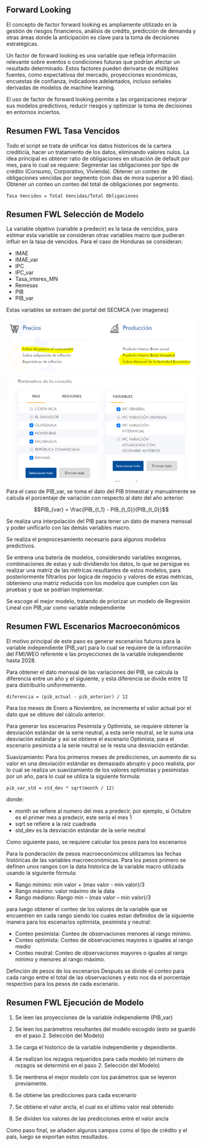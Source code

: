 ## Forward Looking
El concepto de factor forward looking es ampliamente utilizado en la gestión de riesgos financieros, análisis de crédito, predicción de demanda y otras áreas donde la anticipación es clave para la toma de decisiones estratégicas.

Un factor de forward looking es una variable que refleja información relevante sobre eventos o condiciones futuras que podrían afectar un resultado determinado. Estos factores pueden derivarse de múltiples fuentes, como expectativsa del mercado, proyecciones económicas, encuestas de confianza, indicadores adelantados, incluso señales derivadas de modelos de machine learning.

El uso de factor de forward looking permite a las organizaciones mejorar sus modelos predictivos, reducir riesgos y optimizar la toma de decisiones en entornos inciertos.


## Resumen FWL Tasa Vencidos
Todo el script se trata de unificar los datos historicos de la cartera crediticia, 
hacer un tratamiento de los datos, eliminando valores nulos.
La idea principal es obtener ratio de obligaciones en situación de default por mes,
para lo cual se requiere:
    Segmentar las obligaciones por tipo de crédito (Consumo, Corporativo, Vivienda).
    Obtener un conteo de obligaciones vencidas por segmento (con dias de mora superior a 90 dias).
    Obtener un conteo un conteo del total de obligaciones por segmento.

    Tasa Vencidos = Total Vencidas/Total Obligaciones


## Resumen FWL Selección de Modelo 

La variable objetivo (variable a predecir) es la tasa de vencidos, para estimar esta variable se consideran otras variables macro que pudieran influir en la tasa de vencidos.
Para el caso de Honduras se consideran: 
- IMAE
- IMAE_var
- IPC
- IPC_var
- Tasa_interes_MN
- Remesas
- PIB
- PIB_var

Estas variables se extraen del portal del SECMCA (ver imagenes)

![portal SECMCA](img/image003.png)

![portal SECMCA](img/image004.png)

Para el caso de PIB_var, se toma el dato del PIB trimestral y manualmente se calcula el porcentaje de variación con respecto al dato del año anterior:

$$PIB_{var} = \frac{PIB_{t_1} - PIB_{t_0}}{PIB_{t_0}}$$

Se realiza una interpolación del PIB para tener un dato de manera mensual y poder unificarlo con las demás variables macro.

Se realiza el preprocesamiento necesario para algunos modelos predictivos.

Se entrena una batería de modelos, considerando variables exogenas, 
combinaciones de estas y sub dividiendo los datos, lo que se persigue es realizar una matriz de las métricas resultantes de estos modelos, 
para posteriormente filtrarlos por logica de negocio y valores de estas métricas, obtenieno una matriz reducida con los modelos que cumplen con las pruebas y que se podrían implementar.

Se escoge el mejor modelo, tratando de priorizar un modelo de Regresión Lineal
con PIB_var como variable independiente 

## Resumen FWL Escenarios Macroeconómicos

El motivo principal de este paso es generar escenarios futuros para la variable independiente (PIB_var)
para lo cual se requiere de la información del FMI/WEO referente e las proyecciones de la variable independiente hasta 2028.

Para obtener el dato mensual de las variaciones del PIB, se calcula la diferencia entre un año y el siguiente, y esta diferencia se divide entre 12 para distribuirlo uniformemente.
    
    diferencia = (pib_actual - pib_anterior) / 12

Para los meses de Enero a Noviembre, se incrementa el valor actual por el dato que se obtuvo del cálculo anterior.

Para generar los escenarios Pesimista y Optimista, se requiere obtener la desviación estándar de la serie neutral, a esta serie neutral, se le suma una desviación estándar y así se obtiene el escenario Optimista, para el escenario pesimista a la serie neutral se le resta una desviación estándar.

Suavizamiento:
Para los primeros meses de predicciones, un aumento de su valor en una desviación estándar es demasiado abrupto y poco realista,
por lo cual se realiza un suavizamiento de los valores optimistas y pesimistas por un año, para lo cual se utiliza la siguiente formula:
    
    pib_var_std = std_dev * sqrt(month / 12) 

donde:
- month se refiere al numero del mes a predecir, por ejemplo, si Octubre es el primer mes a predecir, este sería el mes 1
- sqrt se refiere a la raíz cuadrada
- std_dev es la desviación estándar de la serie neutral

Como siguiente paso, se requiere calcular los pesos para los escenarios

Para la ponderación de pesos macroeconómicos utilizamos las fechas históricas de las variables macroeconómicas. Para los pesos primero se definen unos rangos con la data historica de la variable macro utilizada usando la siguiente fórmula:
- Rango mínimo: min valor  + (max valor - min valor)/3
- Rango máximo: valor máximo de la data
- Rango mediano: Rango min – (max valor – min valor)/3
  
para luego obtener el conteo de los valores de la variable que se encuentren en cada rango siendo los cuales estan definidos de la siguiente manera para los escenarios optimista, pesimista y neutral:

- Conteo pesimista: Conteo de observaciones menores al rango mínimo.
- Conteo optimista: Conteo de observaciones mayores o iguales al rango medio
- Conteo neutral: Conteo de observaciones mayores o iguales al rango mínimo y menores al rango máximo.
 

Definción de pesos de los escenarios
Después se divide el conteo para cada rango entre el total de las observaciones y esto nos da el porcentaje respectivo para los pesos de cada escenario.

## Resumen FWL Ejecución de Modelo

1. Se leen las proyecciones de la variable independiente (PIB_var) 
2. Se leen los parámetros resultantes del modelo escogido (esto se guardó en el paso 2. Selección del Modelo) 
3. Se carga el historico de la variable independiente y dependiente. 
4. Se realizan los rezagos requeridos para cada modelo (el número de rezagos se determinó en el paso 2. Selección del Modelo)

5. Se reentrena el mejor modelo con los parámetros que se leyeron previamente.
6. Se obtiene las predicciones para cada escenario

7. Se obtiene el valor ancla, el cual es el último valor real obtenido
8. Se dividen los valores de las predicciones entre el valor ancla

Como paso final, se añaden algunos campos como el tipo de crédito y el país, luego se exportan estos resultados.
